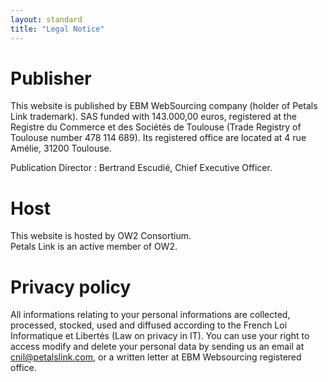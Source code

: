 ```yaml
---
layout: standard
title: "Legal Notice"
---
```


# Publisher

This website is published by EBM WebSourcing company (holder of Petals Link trademark). SAS funded with 143.000,00 euros, registered at the Registre du Commerce et des Sociétés de Toulouse (Trade Registry of Toulouse number 478 114 689). Its registered office are located at 4 rue Amélie, 31200 Toulouse. 

Publication Director : Bertrand Escudié, Chief Executive Officer.

# Host

This website is hosted by OW2 Consortium.<br />
Petals Link is an active member of OW2.

# Privacy policy

All informations relating to your personal informations are collected, processed, stocked, used and diffused according to the French Loi Informatique et Libertés (Law on privacy in IT). You can use your right to access modify and delete your personal data by sending us an email at cnil@petalslink.com, or a written letter at EBM Websourcing registered office.
